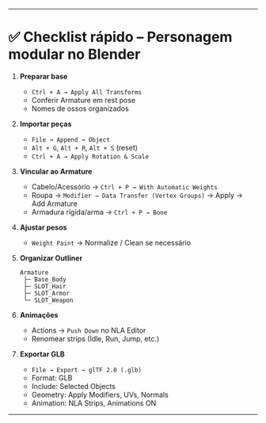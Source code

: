 
---

# ✅ Checklist rápido – Personagem modular no Blender

1. **Preparar base**

   * `Ctrl + A → Apply All Transforms`
   * Conferir Armature em rest pose
   * Nomes de ossos organizados

2. **Importar peças**

   * `File → Append → Object`
   * `Alt + G`, `Alt + R`, `Alt + S` (reset)
   * `Ctrl + A → Apply Rotation & Scale`

3. **Vincular ao Armature**

   * Cabelo/Acessório → `Ctrl + P → With Automatic Weights`
   * Roupa → `Modifier → Data Transfer (Vertex Groups)` → Apply → Add Armature
   * Armadura rígida/arma → `Ctrl + P → Bone`

4. **Ajustar pesos**

   * `Weight Paint` → Normalize / Clean se necessário

5. **Organizar Outliner**

   ```
   Armature
    ├─ Base_Body
    ├─ SLOT_Hair
    ├─ SLOT_Armor
    └─ SLOT_Weapon
   ```

6. **Animações**

   * Actions → `Push Down` no NLA Editor
   * Renomear strips (Idle, Run, Jump, etc.)

7. **Exportar GLB**

   * `File → Export → glTF 2.0 (.glb)`
   * Format: GLB
   * Include: Selected Objects
   * Geometry: Apply Modifiers, UVs, Normals
   * Animation: NLA Strips, Animations ON

---

